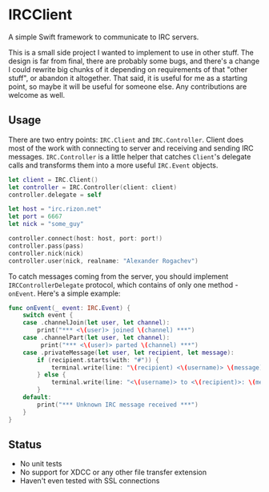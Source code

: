 IRCClient
===========
A simple Swift framework to communicate to IRC servers.

This is a small side project I wanted to implement to use in other stuff. The design is far from final, there are probably some bugs, and there's a change I could rewrite big chunks of it depending on requirements of that "other stuff", or abandon it altogether. That said, it is useful for me as a starting point, so maybe it will be useful for someone else. Any contributions are welcome as well.

Usage
-----
There are two entry points: `IRC.Client` and `IRC.Controller`. Client does most of the work with connecting to server and receiving and sending IRC messages. `IRC.Controller` is a little helper that catches `Client`'s delegate calls and transforms them into a more useful `IRC.Event` objects.

```swift
let client = IRC.Client()
let controller = IRC.Controller(client: client)
controller.delegate = self

let host = "irc.rizon.net"
let port = 6667
let nick = "some_guy"

controller.connect(host: host, port: port!)
controller.pass(pass)
controller.nick(nick)
controller.user(nick, realname: "Alexander Rogachev")

```

To catch messages coming from the server, you should implement `IRCControllerDelegate` protocol, which contains of only one method - `onEvent`. Here's a simple example:

```swift
func onEvent(_ event: IRC.Event) {
    switch event {
    case .channelJoin(let user, let channel):
        print("*** <\(user)> joined \(channel) ***")
    case .channelPart(let user, let channel):
         print("*** <\(user)> parted \(channel) ***")
    case .privateMessage(let user, let recipient, let message):
        if (recipient.starts(with: "#")) {
            terminal.write(line: "\(recipient) <\(username)> \(message)")
        } else {
            terminal.write(line: "<\(username)> to <\(recipient)>: \(message)")
        }
    default:
        print("*** Unknown IRC message received ***")
    }
}
```

Status
------
- No unit tests
- No support for XDCC or any other file transfer extension
- Haven't even tested with SSL connections